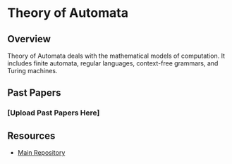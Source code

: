 # Theory of Automata

## Overview

Theory of Automata deals with the mathematical models of computation. It includes finite automata, regular languages, context-free grammars, and Turing machines.

## Past Papers

### [Upload Past Papers Here]



## Resources

- [Main Repository](https://github.com/waleedsid/COMSATS-University-Abbottabad-Past-Papers)
